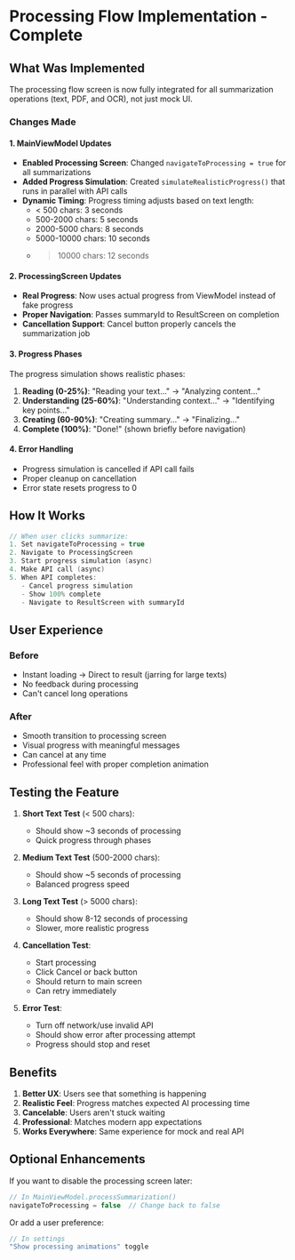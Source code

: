 # Processing Flow Implementation - Complete

## What Was Implemented

The processing flow screen is now fully integrated for all summarization operations (text, PDF, and OCR), not just mock UI.

### Changes Made

#### 1. MainViewModel Updates
- **Enabled Processing Screen**: Changed `navigateToProcessing = true` for all summarizations
- **Added Progress Simulation**: Created `simulateRealisticProgress()` that runs in parallel with API calls
- **Dynamic Timing**: Progress timing adjusts based on text length:
  - < 500 chars: 3 seconds
  - 500-2000 chars: 5 seconds
  - 2000-5000 chars: 8 seconds
  - 5000-10000 chars: 10 seconds
  - > 10000 chars: 12 seconds

#### 2. ProcessingScreen Updates
- **Real Progress**: Now uses actual progress from ViewModel instead of fake progress
- **Proper Navigation**: Passes summaryId to ResultScreen on completion
- **Cancellation Support**: Cancel button properly cancels the summarization job

#### 3. Progress Phases
The progress simulation shows realistic phases:
1. **Reading (0-25%)**: "Reading your text..." → "Analyzing content..."
2. **Understanding (25-60%)**: "Understanding context..." → "Identifying key points..."
3. **Creating (60-90%)**: "Creating summary..." → "Finalizing..."
4. **Complete (100%)**: "Done!" (shown briefly before navigation)

#### 4. Error Handling
- Progress simulation is cancelled if API call fails
- Proper cleanup on cancellation
- Error state resets progress to 0

## How It Works

```kotlin
// When user clicks summarize:
1. Set navigateToProcessing = true
2. Navigate to ProcessingScreen
3. Start progress simulation (async)
4. Make API call (async)
5. When API completes:
   - Cancel progress simulation
   - Show 100% complete
   - Navigate to ResultScreen with summaryId
```

## User Experience

### Before
- Instant loading → Direct to result (jarring for large texts)
- No feedback during processing
- Can't cancel long operations

### After
- Smooth transition to processing screen
- Visual progress with meaningful messages
- Can cancel at any time
- Professional feel with proper completion animation

## Testing the Feature

1. **Short Text Test** (< 500 chars):
   - Should show ~3 seconds of processing
   - Quick progress through phases

2. **Medium Text Test** (500-2000 chars):
   - Should show ~5 seconds of processing
   - Balanced progress speed

3. **Long Text Test** (> 5000 chars):
   - Should show 8-12 seconds of processing
   - Slower, more realistic progress

4. **Cancellation Test**:
   - Start processing
   - Click Cancel or back button
   - Should return to main screen
   - Can retry immediately

5. **Error Test**:
   - Turn off network/use invalid API
   - Should show error after processing attempt
   - Progress should stop and reset

## Benefits

1. **Better UX**: Users see that something is happening
2. **Realistic Feel**: Progress matches expected AI processing time
3. **Cancelable**: Users aren't stuck waiting
4. **Professional**: Matches modern app expectations
5. **Works Everywhere**: Same experience for mock and real API

## Optional Enhancements

If you want to disable the processing screen later:
```kotlin
// In MainViewModel.processSummarization()
navigateToProcessing = false  // Change back to false
```

Or add a user preference:
```kotlin
// In settings
"Show processing animations" toggle
```